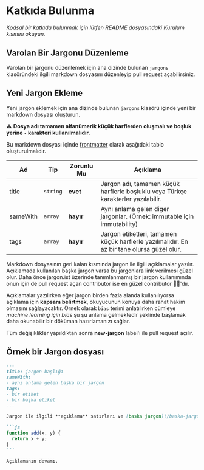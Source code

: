 # Katkıda Bulunma

_Kodsal bir katkıda bulunmak için lütfen README dosyasındaki Kurulum kısmını okuyun._

## Varolan Bir Jargonu Düzenleme

Varolan bir jargonu düzenlemek için ana dizinde bulunan `jargons` klasöründeki ilgili markdown dosyasını düzenleyip
pull request açabilirsiniz.

## Yeni Jargon Ekleme

Yeni jargon eklemek için ana dizinde bulunan `jargons` klasörü içinde yeni bir markdown dosyası oluşturun.

️️⚠️ **Dosya adı tamamen alfanümerik küçük harflerden oluşmalı ve boşluk yerine `-` karakteri kullanılmalıdır.**

Bu markdown dosyası içinde [frontmatter](https://jekyllrb.com/docs/frontmatter/) olarak aşağıdaki tablo oluşturulmalıdır.

| Ad       | Tip      | Zorunlu Mu | Açıklama                                                                                   |
| -------- | -------- | ---------- | ------------------------------------------------------------------------------------------ |
| title    | `string` | **evet**   | Jargon adı, tamamen küçük harflerle boşluklu veya Türkçe karakterler yazılabilir.          |
| sameWith | `array`  | **hayır**  | Aynı anlama gelen diger jargonlar. (Örnek: immutable için immutability)                    |
| tags     | `array`  | **hayır**  | Jargon etiketleri, tamamen küçük harflerle yazılmalıdır. En az bir tane olursa güzel olur. |

Markdown dosyasının geri kalan kısmında jargon ile ilgili açıklamalar yazılır. Açıklamada kullanılan başka jargon varsa bu
jargonlara link verilmesi güzel olur. Daha önce jargon.ist üzerinde tanımlanmamış bir jargon kullanımında onun için de
pull request açan contributor ise en güzel contributor 🚀👊'dır.

Açıklamalar yazılırken eğer jargon birden fazla alanda kullanılıyorsa açıklama için **kapsam belirtmek**, okuyucunun konuya daha rahat hakim olmasını sağlayacaktır. Örnek olarak `bias` terimi anlatılırken cümleye _machine learning için bias_ şu şu anlama gelmektedir şeklinde başlamak daha okunabilir bir döküman hazırlamanızı sağlar.

Tüm değişiklikler yapıldıktan sonra **new-jargon** label'ı ile pull request açılır.

## Örnek bir Jargon dosyası

````md
---
title: jargon başlığı
sameWith:
- aynı anlama gelen başka bir jargon
tags:
- bir etiket
- bir başka etiket
---

Jargon ile ilgili **açıklama** satırları ve [baska jargon](/baska-jargona-link).

```js
function add(x, y) {
  return x + y;
}
```

Açıklamanın devamı.
````
